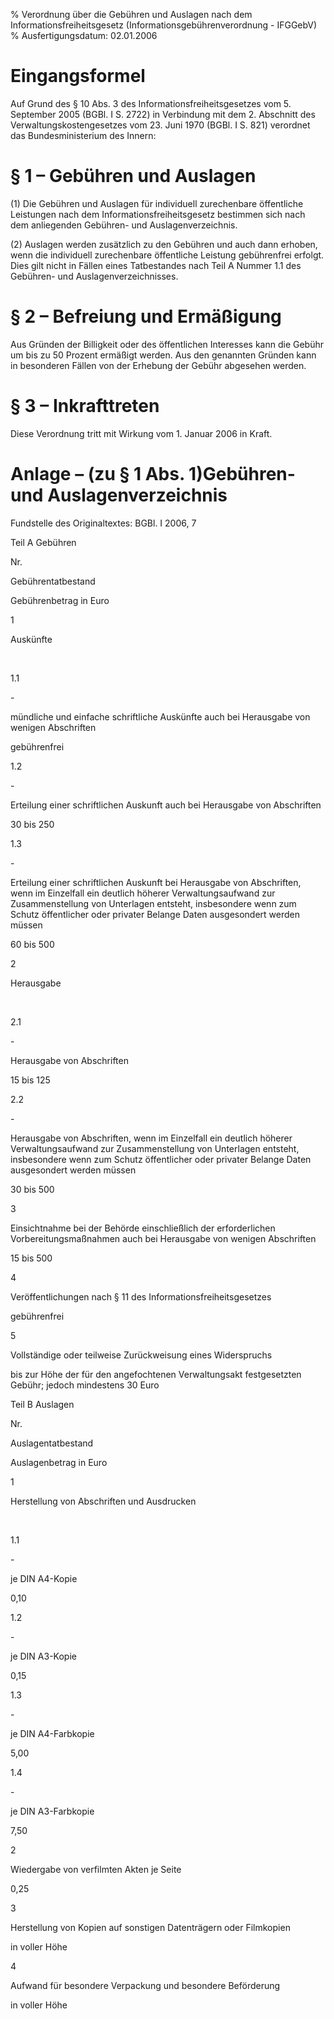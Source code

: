 % Verordnung über die Gebühren und Auslagen nach dem Informationsfreiheitsgesetz  (Informationsgebührenverordnung - IFGGebV)
% Ausfertigungsdatum: 02.01.2006
 
# Eingangsformel

Auf Grund des § 10 Abs. 3 des Informationsfreiheitsgesetzes vom 5. September 2005 (BGBl. I S. 2722) in Verbindung mit dem 2. Abschnitt des Verwaltungskostengesetzes vom 23. Juni 1970 (BGBl. I S. 821) verordnet das Bundesministerium des Innern:

# § 1 – Gebühren und Auslagen

(1) Die Gebühren und Auslagen für individuell zurechenbare öffentliche Leistungen nach dem Informationsfreiheitsgesetz bestimmen sich nach dem anliegenden Gebühren- und Auslagenverzeichnis.

(2) Auslagen werden zusätzlich zu den Gebühren und auch dann erhoben, wenn die individuell zurechenbare öffentliche Leistung gebührenfrei erfolgt. Dies gilt nicht in Fällen eines Tatbestandes nach Teil A Nummer 1.1 des Gebühren- und Auslagenverzeichnisses.

# § 2 – Befreiung und Ermäßigung

Aus Gründen der Billigkeit oder des öffentlichen Interesses kann die Gebühr um bis zu 50 Prozent ermäßigt werden. Aus den genannten Gründen kann in besonderen Fällen von der Erhebung der Gebühr abgesehen werden.

# § 3 – Inkrafttreten

Diese Verordnung tritt mit Wirkung vom 1. Januar 2006 in Kraft.

# Anlage – (zu § 1 Abs. 1)Gebühren- und Auslagenverzeichnis

Fundstelle des Originaltextes: BGBl. I 2006, 7

  

Teil A Gebühren

Nr.

Gebührentatbestand

Gebührenbetrag in Euro

1

Auskünfte

 

1.1

\-

mündliche und einfache schriftliche Auskünfte auch bei Herausgabe von wenigen Abschriften

gebührenfrei

1.2

\-

Erteilung einer schriftlichen Auskunft auch bei Herausgabe von Abschriften

30 bis 250

1.3

\-

Erteilung einer schriftlichen Auskunft bei Herausgabe von Abschriften, wenn im Einzelfall ein deutlich höherer Verwaltungsaufwand zur Zusammenstellung von Unterlagen entsteht, insbesondere wenn zum Schutz öffentlicher oder privater Belange Daten ausgesondert werden müssen

60 bis 500

2

Herausgabe

 

2.1

\-

Herausgabe von Abschriften

15 bis 125

2.2

\-

Herausgabe von Abschriften, wenn im Einzelfall ein deutlich höherer Verwaltungsaufwand zur Zusammenstellung von Unterlagen entsteht, insbesondere wenn zum Schutz öffentlicher oder privater Belange Daten ausgesondert werden müssen

30 bis 500

3

Einsichtnahme bei der Behörde einschließlich der erforderlichen Vorbereitungsmaßnahmen auch bei Herausgabe von wenigen Abschriften

15 bis 500

4

Veröffentlichungen nach § 11 des Informationsfreiheitsgesetzes

gebührenfrei

5

Vollständige oder teilweise Zurückweisung eines Widerspruchs

bis zur Höhe der für den angefochtenen Verwaltungsakt festgesetzten Gebühr; jedoch mindestens 30 Euro

Teil B Auslagen

Nr.

Auslagentatbestand

Auslagenbetrag in Euro

1

Herstellung von Abschriften und Ausdrucken

 

1.1

\-

je DIN A4-Kopie

0,10

1.2

\-

je DIN A3-Kopie

0,15

1.3

\-

je DIN A4-Farbkopie

5,00

1.4

\-

je DIN A3-Farbkopie

7,50

2

Wiedergabe von verfilmten Akten je Seite

0,25

3

Herstellung von Kopien auf sonstigen Datenträgern oder Filmkopien

in voller Höhe

4

Aufwand für besondere Verpackung und besondere Beförderung

in voller Höhe
